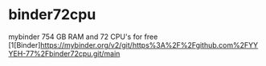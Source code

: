 # binder72cpu
mybinder 754 GB RAM and 72 CPU's for free
[1[Binder]https://mybinder.org/v2/git/https%3A%2F%2Fgithub.com%2FYYYEH-77%2Fbinder72cpu.git/main
